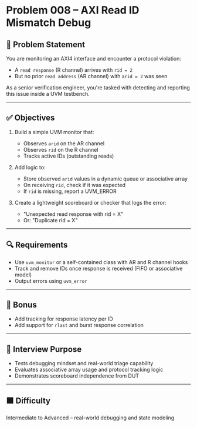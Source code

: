 # Problem 008 – AXI Read ID Mismatch Debug

## 📝 Problem Statement

You are monitoring an AXI4 interface and encounter a protocol violation:
- A `read response` (R channel) arrives with `rid = 2`
- But no prior `read address` (AR channel) with `arid = 2` was seen

As a senior verification engineer, you're tasked with detecting and reporting this issue inside a UVM testbench.

---

## ✅ Objectives

1. Build a simple UVM monitor that:
   - Observes `arid` on the AR channel
   - Observes `rid` on the R channel
   - Tracks active IDs (outstanding reads)

2. Add logic to:
   - Store observed `arid` values in a dynamic queue or associative array
   - On receiving `rid`, check if it was expected
   - If `rid` is missing, report a UVM_ERROR

3. Create a lightweight scoreboard or checker that logs the error:
   - "Unexpected read response with rid = X"
   - Or: "Duplicate rid = X"

---

## 🔍 Requirements
- Use `uvm_monitor` or a self-contained class with AR and R channel hooks
- Track and remove IDs once response is received (FIFO or associative model)
- Output errors using `uvm_error`

---

## 🧠 Bonus
- Add tracking for response latency per ID
- Add support for `rlast` and burst response correlation

---

## 🎯 Interview Purpose
- Tests debugging mindset and real-world triage capability
- Evaluates associative array usage and protocol tracking logic
- Demonstrates scoreboard independence from DUT

---

## 🟧 Difficulty
Intermediate to Advanced – real-world debugging and state modeling
